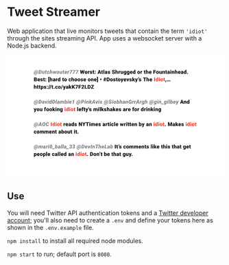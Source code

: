 # Tweet Streamer
Web application that live monitors tweets that contain the term `'idiot'` through the sites streaming API. App uses a websocket server with a Node.js backend.

![Site demo](/demo.jpg)

## Use
You will need Twitter API authentication tokens and a [Twitter developer account](https://developer.twitter.com/); you'll also need to create a `.env` and define your tokens here as shown in the `.env.example` file.

`npm install` to install all required node modules.

`npm start` to run; default port is `8080`.